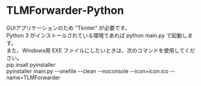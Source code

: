 # TLMForwarder-Python
GUIアプリケーションのため "Tkinter" が必要です。<br>
Python 3 がインストールされている環境であれば python main.py で起動します。<br>
また、Windows用 EXE ファイルにしたいときは、次のコマンドを使用してください。<br>
pip insall pyinstaller<br>
pyinstaller main.py --onefile --clean --noconsole --icon=icon.ico --name=TLMForwarder<br>

